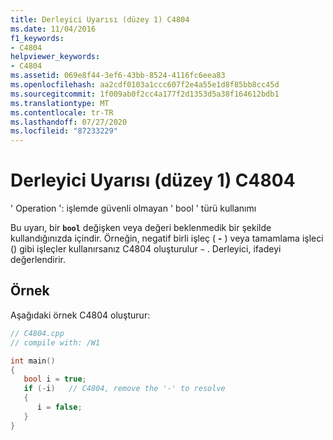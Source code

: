 ```yaml
---
title: Derleyici Uyarısı (düzey 1) C4804
ms.date: 11/04/2016
f1_keywords:
- C4804
helpviewer_keywords:
- C4804
ms.assetid: 069e8f44-3ef6-43bb-8524-4116fc6eea83
ms.openlocfilehash: aa2cdf0103a1ccc607f2e4a55e1d8f85bb8cc45d
ms.sourcegitcommit: 1f009ab0f2cc4a177f2d1353d5a38f164612bdb1
ms.translationtype: MT
ms.contentlocale: tr-TR
ms.lasthandoff: 07/27/2020
ms.locfileid: "87233229"
---
```

# <a name="compiler-warning-level-1-c4804"></a>Derleyici Uyarısı (düzey 1) C4804

' Operation ': işlemde güvenli olmayan ' bool ' türü kullanımı

Bu uyarı, bir **`bool`** değişken veya değeri beklenmedik bir şekilde kullandığınızda içindir. Örneğin, negatif birli işleç ( **-** ) veya tamamlama işleci () gibi işleçler kullanırsanız C4804 oluşturulur `~` . Derleyici, ifadeyi değerlendirir.

## <a name="example"></a>Örnek

Aşağıdaki örnek C4804 oluşturur:

```cpp
// C4804.cpp
// compile with: /W1

int main()
{
   bool i = true;
   if (-i)   // C4804, remove the '-' to resolve
   {
      i = false;
   }
}
```
